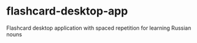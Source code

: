 # flashcard-desktop-app
Flashcard desktop application with spaced repetition for learning Russian nouns
